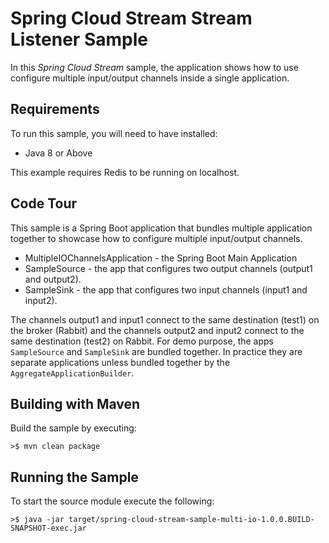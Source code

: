 Spring Cloud Stream Stream Listener Sample
=============================

In this *Spring Cloud Stream* sample, the application shows how to use configure multiple input/output channels inside
a single application.

## Requirements

To run this sample, you will need to have installed:

* Java 8 or Above

This example requires Redis to be running on localhost.

## Code Tour

This sample is a Spring Boot application that bundles multiple application together to showcase how to configure
multiple input/output channels.

* MultipleIOChannelsApplication - the Spring Boot Main Application
* SampleSource - the app that configures two output channels (output1 and output2).
* SampleSink - the app that configures two input channels (input1 and input2).

The channels output1 and input1 connect to the same destination (test1) on the broker (Rabbit) and the channels output2 and
input2 connect to the same destination (test2) on Rabbit.
For demo purpose, the apps `SampleSource` and `SampleSink` are bundled together. In practice they are separate applications
unless bundled together by the `AggregateApplicationBuilder`.

## Building with Maven

Build the sample by executing:

	>$ mvn clean package

## Running the Sample

To start the source module execute the following:

	>$ java -jar target/spring-cloud-stream-sample-multi-io-1.0.0.BUILD-SNAPSHOT-exec.jar

